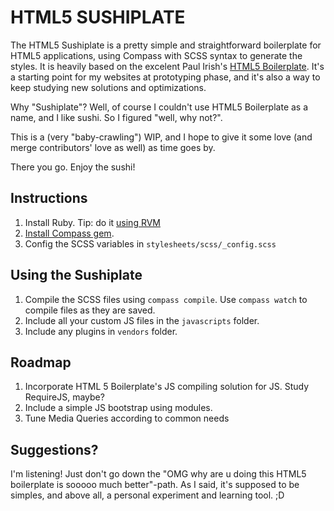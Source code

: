 # HTML5 SUSHIPLATE

The HTML5 Sushiplate is a pretty simple and straightforward boilerplate for HTML5 applications, using Compass with SCSS syntax to generate the styles. It is heavily based on the excelent Paul Irish's [HTML5 Boilerplate](http://html5boilerplate.com). It's a starting point for my websites at prototyping phase, and it's also a way to keep studying new solutions and optimizations.

Why "Sushiplate"? Well, of course I couldn't use HTML5 Boilerplate as a name, and I like sushi. So I figured "well, why not?".

This is a (very "baby-crawling") WIP, and I hope to give it some love (and merge contributors' love as well) as time goes by.

There you go. Enjoy the sushi!

## Instructions

1. Install Ruby. Tip: do it [using RVM](http://beginrescueend.com/)
2. [Install Compass gem](http://compass-style.org/install/).
3. Config the SCSS variables in `stylesheets/scss/_config.scss`

## Using the Sushiplate

1. Compile the SCSS files using `compass compile`. Use `compass watch` to compile files as they are saved.
2. Include all your custom JS files in the `javascripts` folder.
3. Include any plugins in `vendors` folder.

## Roadmap

1. Incorporate HTML 5 Boilerplate's JS compiling solution for JS. Study RequireJS, maybe?
2. Include a simple JS bootstrap using modules.
3. Tune Media Queries according to common needs

## Suggestions?

I'm listening! Just don't go down the "OMG why are u doing this HTML5 boilerplate is sooooo much better"-path. As I said, it's supposed to be simples, and above all, a personal experiment and learning tool. ;D